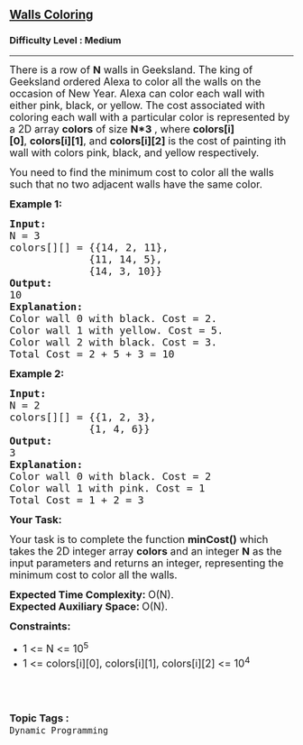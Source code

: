 <h2><a href="https://www.geeksforgeeks.org/problems/walls-coloring--170646/1">Walls Coloring</a></h2><h3>Difficulty Level : Medium</h3><hr><div class="problems_problem_content__Xm_eO"><p><span style="font-size:18px">There is a row of&nbsp;<strong>N</strong>&nbsp;walls in Geeksland. The king of Geeksland ordered Alexa to color all the walls on the occasion of New Year. Alexa can color each wall with either pink, black, or yellow. The cost associated with coloring each wall with a particular color is represented by a 2D array <strong>colors</strong> of size <strong>N*3</strong>&nbsp;, where&nbsp;<strong>colors[i][0]</strong>,&nbsp;<strong>colors[i][1]</strong>, and&nbsp;<strong>colors[i][2]</strong>&nbsp;is the cost of painting ith wall with colors pink, black, and yellow respectively.</span></p>

<p><span style="font-size:18px">You need to find the minimum cost to color all the walls such that no two adjacent walls have the same color.</span></p>

<p><span style="font-size:18px"><strong>Example 1:</strong></span></p>

<pre><span style="font-size:18px"><strong>Input:</strong>
N = 3
colors[][] = {{14, 2, 11},
             {11, 14, 5},
             {14, 3, 10}}
<strong>Output:</strong>
10
<strong>Explanation:</strong>
Color wall 0 with black. Cost = 2. 
Color wall 1 with yellow. Cost = 5. 
Color wall 2 with black. Cost = 3.
Total Cost = 2 + 5 + 3 = 10</span></pre>

<p><span style="font-size:18px"><strong>Example 2:</strong></span></p>

<pre><span style="font-size:18px"><strong>Input:</strong>
N = 2
colors[][] = {{1, 2, 3},
             {1, 4, 6}}
<strong>Output:</strong>
3
<strong>Explanation:</strong>
Color wall 0 with black. Cost = 2
Color wall 1 with pink. Cost = 1
Total Cost = 1 + 2 = 3</span></pre>

<p><span style="font-size:18px"><strong>Your Task:</strong></span></p>

<p><span style="font-size:18px">Your task is to complete the function <strong>minCost()</strong> which takes the 2D integer array <strong>colors</strong>&nbsp;and an integer <strong>N</strong> as the input parameters&nbsp;and returns an integer, representing the minimum cost to color&nbsp;all the walls.</span></p>

<p><span style="font-size:18px"><strong>Expected Time Complexity:&nbsp;</strong>O(N).<br>
<strong>Expected Auxiliary Space:&nbsp;</strong>O(N).</span></p>

<p><span style="font-size:18px"><strong>Constraints:</strong></span></p>

<ul>
	<li><span style="font-size:18px">1 &lt;= N &lt;= 10<sup>5</sup></span></li>
	<li><span style="font-size:18px">1 &lt;= colors[i][0], colors[i][1], colors[i][2] &lt;= 10<sup>4</sup></span></li>
</ul>

<p>&nbsp;</p>
</div><br><p><span style=font-size:18px><strong>Topic Tags : </strong><br><code>Dynamic Programming</code>&nbsp;